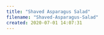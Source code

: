 ```yaml
---
title: "Shaved Asparagus Salad"
filename: "Shaved-Asparagus-Salad"
created: 2020-07-01 14:07:31
---
```

